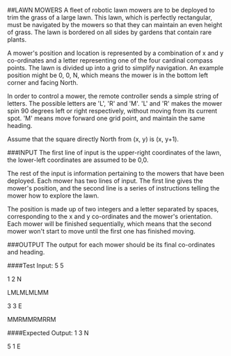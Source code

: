 ##LAWN MOWERS
A fleet of robotic lawn mowers are to be deployed to trim the grass of a large lawn. This lawn, which is perfectly rectangular, must be navigated by the mowers so that they can maintain an even height of grass. The lawn is bordered on all sides by gardens that contain rare plants.

A mower's position and location is represented by a combination of x and y co-ordinates and a letter representing one of the four cardinal compass points. The lawn is divided up into a grid to simplify navigation. An example position might be 0, 0, N, which means the mower is in the bottom left corner and facing North.

In order to control a mower, the remote controller sends a simple string of letters. The possible letters are 'L', 'R' and 'M'. 'L' and 'R' makes the mower spin 90 degrees left or right respectively, without moving from its current spot. 'M' means move forward one grid point, and maintain the same heading.

Assume that the square directly North from (x, y) is (x, y+1).

###INPUT
The first line of input is the upper-right coordinates of the lawn, the lower-left coordinates are assumed to be 0,0.

The rest of the input is information pertaining to the mowers that have been deployed. Each mower has two lines of input. The first line gives the mower's position, and the second line is a series of instructions telling the mower how to explore the lawn.

The position is made up of two integers and a letter separated by spaces, corresponding to the x and y co-ordinates and the mower's orientation.
Each mower will be finished sequentially, which means that the second mower won't start to move until the first one has finished moving.

###OUTPUT
The output for each mower should be its final co-ordinates and heading.

####Test Input:
5 5

1 2 N

LMLMLMLMM

3 3 E

MMRMMRMRRM

####Expected Output:
1 3 N

5 1 E
